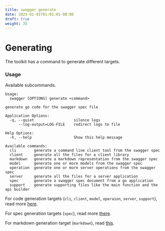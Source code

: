 ```yaml
---
title: swagger generate
date: 2023-01-01T01:01:01-08:00
draft: true
weight: 35 
---
```

# Generating

The toolkit has a command to generate different targets.

### Usage

Available subcommands.

```
Usage:
  swagger [OPTIONS] generate <command>

generate go code for the swagger spec file

Application Options:
  -q, --quiet                  silence logs
      --log-output=LOG-FILE    redirect logs to file

Help Options:
  -h, --help                   Show this help message

Available commands:
  cli        generate a command line client tool from the swagger spec
  client     generate all the files for a client library
  markdown   generate a markdown representation from the swagger spec
  model      generate one or more models from the swagger spec
  operation  generate one or more server operations from the swagger spec
  server     generate all the files for a server application
  spec       generate a swagger spec document from a go application
  support    generate supporting files like the main function and the api builder
```

For code generation targets (`cli`, `client`, `model`, `operaion`, `server`, `support`), read more [here](../generate/).

For spec generation targets (`spec`), read more [there](../generate-spec/).

For markdown generation target (`markdown`), read [this](markdown.md).
